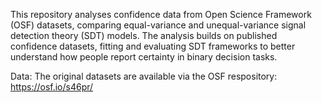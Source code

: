 This repository analyses confidence data from Open Science Framework (OSF) datasets, comparing equal-variance and unequal-variance signal detection theory (SDT) models. The analysis builds on published confidence datasets, fitting and evaluating SDT frameworks to better understand how people report certainty in binary decision tasks.

Data:
The original datasets are available via the OSF respository: https://osf.io/s46pr/
